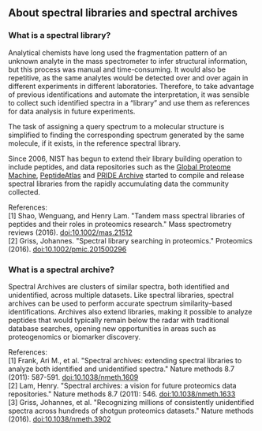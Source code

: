 ## About spectral libraries and spectral archives
### What is a spectral library?
Analytical chemists have long used the fragmentation pattern of an unknown
analyte in the mass spectrometer to infer structural information, but this
process was manual and time-consuming. It would also be repetitive, as the same
analytes would be detected over and over again in different experiments in
different laboratories. Therefore, to take advantage of previous identifications
and automate the interpretation, it was sensible to collect such identified
spectra in a “library” and use them as references for data analysis in future
experiments.

The task of assigning a query spectrum to a molecular structure is simplified to
finding the corresponding spectrum generated by the same molecule, if it exists,
in the reference spectral library.

Since 2006, NIST has begun to extend their library building operation to include
peptides, and data repositories such as the [Global Proteome
Machine](http://gpmdb.thegpm.org), [PeptideAtlas](http://www.peptideatlas.org)
and [PRIDE Archive](http://www.ebi.ac.uk/pride/archive) started to compile and
release spectral libraries from the rapidly accumulating data the community
collected.

References:  
[1] Shao, Wenguang, and Henry Lam. "Tandem mass spectral libraries of peptides
and their roles in proteomics research." Mass spectrometry reviews (2016).
[doi:10.1002/mas.21512](https://doi.org/10.1002/mas.21512)  
[2] Griss, Johannes. "Spectral library searching in proteomics." Proteomics
(2016). [doi:10.1002/pmic.201500296](https://doi.org/10.1002/pmic.201500296)

### What is a spectral archive?
Spectral Archives are clusters of similar spectra, both identified and
unidentified, across multiple datasets. Like spectral libraries, spectral
archives can be used to perform accurate spectrum similarity–based
identifications. Archives also extend libraries, making it possible to analyze
peptides that would typically remain below the radar with traditional database
searches, opening new opportunities in areas such as proteogenomics or biomarker
discovery.

References:  
[1] Frank, Ari M., et al. "Spectral archives: extending spectral libraries to
analyze both identified and unidentified spectra." Nature methods 8.7 (2011):
587-591. [doi:10.1038/nmeth.1609](https://doi.org/10.1038/nmeth.1609)  
[2] Lam, Henry. "Spectral archives: a vision for future proteomics data
repositories." Nature methods 8.7 (2011): 546.
[doi:10.1038/nmeth.1633](https://doi.org/10.1038/nmeth.1633)    
[3] Griss, Johannes, et al. "Recognizing millions of consistently unidentified
spectra across hundreds of shotgun proteomics datasets." Nature methods (2016).
[doi:10.1038/nmeth.3902](https://doi.org/10.1038/nmeth.3902)
